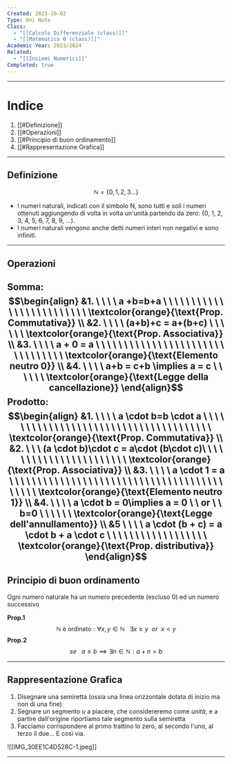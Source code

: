 ```yaml
---
Created: 2023-10-02
Type: Uni Note
Class:
  - "[[Calcolo Differenziale (class)]]"
  - "[[Matematica 0 (class)]]"
Academic Year: 2023/2024
Related:
  - "[[Insiemi Numerici]]"
Completed: true
---
```

---
# Indice
1. [[#Definizione]]
2. [[#Operazioni]]
3. [[#Principio di buon ordinamento]]
4. [[#Rappresentazione Grafica]]

---
## Definizione
$$ \mathbb{N}=\{ 0,1,2,3\dots\} $$
- I numeri naturali, indicati con il simbolo N, sono tutti e soli i numeri ottenuti aggiungendo di volta in volta un'unità partendo da zero: {0, 1, 2, 3, 4, 5, 6, 7, 8, 9, ...). 
- I numeri naturali vengono anche detti numeri interi non negativi e sono infiniti.

---
## Operazioni

**Somma:** 
$$\begin{align}
&1. \ \ \ \ a +b=b+a  \ \ \ \ \ \ \  \ \ \ \ \ \ \ \ \ \ \ \ \ \ \ \ \ \ \textcolor{orange}{\text{Prop. Commutativa}}  \\
&2. \ \ \ \ (a+b)+c = a+(b+c) \ \ \ \ \  \ \textcolor{orange}{\text{Prop. Associativa}} \\
&3. \ \ \ \ a + 0 = a \ \ \ \ \ \ \ \ \ \ \ \ \ \ \ \ \ \ \ \ \ \ \ \ \ \ \ \ \ \ \ \ \textcolor{orange}{\text{Elemento neutro 0}} \\
&4. \ \ \ \ a+b = c+b \implies a = c \ \ \ \ \ \ \textcolor{orange}{\text{Legge della cancellazione}}
\end{align}$$
**Prodotto:**$$\begin{align}
&1. \ \ \ \ a \cdot b=b \cdot a  \ \ \ \ \ \ \ \ \ \ \ \ \ \ \ \ \ \ \ \ \ \ \ \ \ \ \ \ \ \ \ \ \ \ \ \ \ \ \textcolor{orange}{\text{Prop. Commutativa}}  \\
&2. \ \ \  (a \cdot b)\cdot c = a\cdot (b\cdot c)\ \ \ \ \ \ \ \ \ \ \ \ \ \ \ \ \ \ \ \ \ \  \ \textcolor{orange}{\text{Prop. Associativa}} \\
&3. \ \ \ \ a \cdot 1 = a \ \ \ \ \ \ \ \ \ \ \ \ \ \ \ \ \ \ \ \ \ \ \ \ \ \ \ \ \ \ \ \ \ \ \ \ \ \ \ \ \ \  \ \textcolor{orange}{\text{Elemento neutro 1}} \\
&4. \ \ \ \ a \cdot b = 0\implies a = 0 \ \ or \ \  b=0 \ \ \ \ \ \ \textcolor{orange}{\text{Legge dell'annullamento}} \\
&5 \ \ \ \ a \cdot (b + c) = a \cdot b + a \cdot c \ \ \ \ \ \ \ \ \ \ \ \ \ \ \ \ \  \ \textcolor{orange}{\text{Prop. distributiva}}
\end{align}$$
---
## Principio di buon ordinamento
Ogni numero naturale ha un numero precedente (escluso 0) ed un numero successivo

**Prop.1**
$$\mathbb{N} \text{ è ordinato}: \forall x,y\in\mathbb{N} \ \ \ \exists x\geq y\ \ or\ \ x <y $$
**Prop.2**
$$se\ \ \ a\leq b \implies \exists n\in\mathbb{N}:a+n=b $$

---
## Rappresentazione Grafica

1. ﻿﻿﻿Disegnare una semiretta (ossia una linea orizzontale dotata di inizio ma non di una fine)
2. ﻿﻿﻿Segnare un segmento *u* a piacere, che considereremo come *unità*, e a partire dall'origine riportiamo tale segmento sulla semiretta
3. ﻿﻿﻿Facciamo corrispondere al primo trattino lo zero, al secondo l'uno, al terzo il due... E così via.

![[IMG_30EE1C4D528C-1.jpeg]]

---